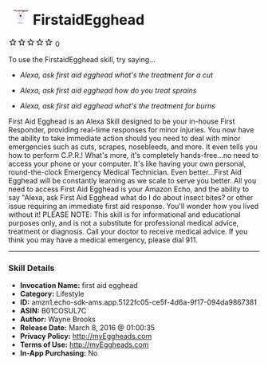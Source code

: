 # &nbsp;<img src="skill_icon" alt="FirstaidEgghead icon" width="36"> FirstaidEgghead
![0 stars](../../images/ic_star_border_black_18dp_1x.png)![0 stars](../../images/ic_star_border_black_18dp_1x.png)![0 stars](../../images/ic_star_border_black_18dp_1x.png)![0 stars](../../images/ic_star_border_black_18dp_1x.png)![0 stars](../../images/ic_star_border_black_18dp_1x.png) 0

To use the FirstaidEgghead skill, try saying...

* *Alexa, ask first aid egghead what's the treatment for a cut*

* *Alexa, ask first aid egghead how do you treat sprains*

* *Alexa, ask first aid egghead what's the treatment for burns*

First Aid Egghead is an Alexa Skill designed to be your in-house First Responder, providing real-time responses for minor injuries. You now have the ability to take immediate action should 
you need to deal with minor emergencies such as cuts, scrapes, nosebleeds, and more. It even tells you how to perform C.P.R.!  What's more, it's completely hands-free...no need to access your phone or your computer.  It's like having your own personal, round-the-clock Emergency Medical Technician.  Even better...First Aid Egghead will be constantly learning as we scale to serve you better.  All you need to access First Aid Egghead is your Amazon Echo, and the ability to say "Alexa, ask First Aid Egghead what do I do about insect bites? or other issue requiring an immediate first aid response. You'll wonder how you lived without it!  PLEASE NOTE:  This skill is for informational and educational purposes only, and is not a substitute for professional medical advice, treatment or diagnosis. Call your doctor to receive medical advice. If you think you may have a medical emergency, please dial 911.

***

### Skill Details

* **Invocation Name:** first aid egghead
* **Category:** Lifestyle
* **ID:** amzn1.echo-sdk-ams.app.5122fc05-ce5f-4d6a-9f17-094da9867381
* **ASIN:** B01COSUL7C
* **Author:** Wayne Brooks
* **Release Date:** March 8, 2016 @ 01:00:35
* **Privacy Policy:** http://myEggheads.com
* **Terms of Use:** http://myEggheads.com
* **In-App Purchasing:** No
